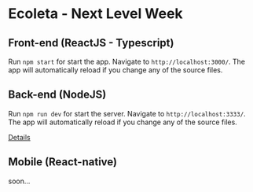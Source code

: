 # Ecoleta - Next Level Week

## Front-end (ReactJS - Typescript)

Run `npm start` for start the app. Navigate to `http://localhost:3000/`. The app will automatically reload if you change any of the source files.

## Back-end (NodeJS)

Run `npm run dev` for start the server. Navigate to `http://localhost:3333/`. The app will automatically reload if you change any of the source files.

[Details](server/README.md)

## Mobile (React-native)

soon...
